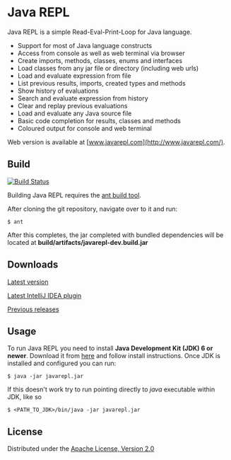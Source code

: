 # Java REPL

Java REPL is a simple Read-Eval-Print-Loop for Java language.

* Support for most of Java language constructs
* Access from console as well as web terminal via browser
* Create imports, methods, classes, enums and interfaces
* Load classes from any jar file or directory (including web urls)
* Load and evaluate expression from file
* List previous results, imports, created types and methods
* Show history of evaluations
* Search and evaluate expression from history
* Clear and replay previous evaluations
* Load and evaluate any Java source file
* Basic code completion for results, classes and methods
* Coloured output for console and web terminal

Web version is available at [www.javarepl.com](http://www.javarepl.com/).


## Build

[![Build Status](https://travis-ci.org/albertlatacz/java-repl.png?branch=master)](https://travis-ci.org/albertlatacz/java-repl)

Building Java REPL requires the [ant build tool](http://ant.apache.org/).

After cloning the git repository, navigate over to it and run:

```
$ ant
```

After this completes, the jar completed with bundled dependencies will be located at **build/artifacts/javarepl-dev.build.jar**

## Downloads

[Latest version](http://albertlatacz.published.s3.amazonaws.com/javarepl/javarepl.jar)

[Latest IntelliJ IDEA plugin](http://albertlatacz.published.s3.amazonaws.com/javarepl/javarepl-intellij.zip)

[Previous releases](http://albertlatacz.published.s3.amazonaws.com/index.html)


## Usage
To run Java REPL you need to install **Java Development Kit (JDK) 6 or newer**. Download it from [here](http://www.oracle.com/technetwork/java/javase/downloads/index.html) and follow install instructions. Once JDK is installed and configured you can run:   


```
$ java -jar javarepl.jar
```

If this doesn't work try to run pointing directly to *java* executable within JDK, like so


```
$ <PATH_TO_JDK>/bin/java -jar javarepl.jar
```


## License

Distributed under the [Apache License, Version 2.0](http://www.apache.org/licenses/LICENSE-2.0)
